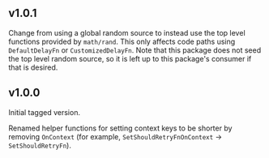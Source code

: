 ## v1.0.1

Change from using a global random source to instead use the top level functions provided by `math/rand`. This only affects code paths using `DefaultDelayFn` or `CustomizedDelayFn`. Note that this package does not seed the top level random source, so it is left up to this package's consumer if that is desired.

## v1.0.0

Initial tagged version.

Renamed helper functions for setting context keys to be shorter by removing `OnContext` (for example, `SetShouldRetryFnOnContext` -> `SetShouldRetryFn`).